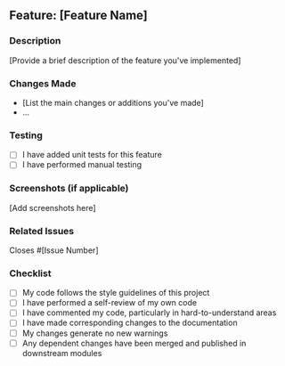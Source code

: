 ## Feature: [Feature Name]

### Description
[Provide a brief description of the feature you've implemented]

### Changes Made
- [List the main changes or additions you've made]
- ...

### Testing
- [ ] I have added unit tests for this feature
- [ ] I have performed manual testing

### Screenshots (if applicable)
[Add screenshots here]

### Related Issues
Closes #[Issue Number]

### Checklist
- [ ] My code follows the style guidelines of this project
- [ ] I have performed a self-review of my own code
- [ ] I have commented my code, particularly in hard-to-understand areas
- [ ] I have made corresponding changes to the documentation
- [ ] My changes generate no new warnings
- [ ] Any dependent changes have been merged and published in downstream modules